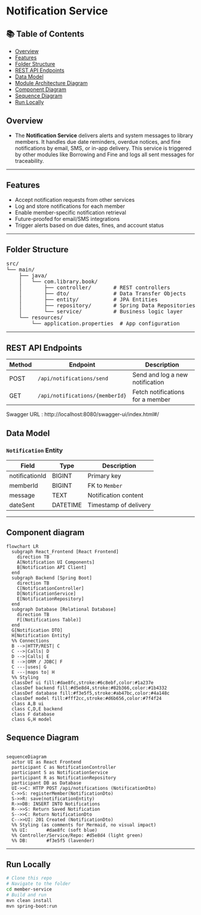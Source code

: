 #  Notification Service

## 📚 Table of Contents
- [Overview](#overview)
- [Features](#features)
- [Folder Structure](#folder-structure)
- [REST API Endpoints](#rest-api-endpoints)
- [Data Model](#data-model)
- [Module Architecture Diagram](#module-architecture-diagram)
- [Component Diagram](#component-diagram)
- [Sequence Diagram](#sequence-diagram)
- [Run Locally](#run-locally)
 
## Overview
-  The **Notification Service** delivers alerts and system messages to library members. It handles due date reminders, overdue notices, and fine notifications by email, SMS, or in-app delivery. This service is triggered by other modules like Borrowing and Fine and logs all sent messages for traceability.

---
##  Features

- Accept notification requests from other services
- Log and store notifications for each member
- Enable member-specific notification retrieval
- Future-proofed for email/SMS integrations
- Trigger alerts based on due dates, fines, and account status

---

## Folder Structure
<pre>
src/
└── main/
    ├── java/
    │   └── com.library.book/
    │       ├── controller/       # REST controllers
    │       ├── dto/              # Data Transfer Objects
    │       ├── entity/           # JPA Entities
    │       ├── repository/       # Spring Data Repositories
    │       └── service/          # Business logic layer
    └── resources/
        └── application.properties  # App configuration
</pre>
---
##  REST API Endpoints

| Method | Endpoint                          | Description                        |
|--------|-----------------------------------|------------------------------------|
| POST   | `/api/notifications/send`         | Send and log a new notification    |
| GET    | `/api/notifications/{memberId}`   | Fetch notifications for a member   |

Swagger URL : http://localhost:8080/swagger-ui/index.html#/

## Data Model

### `Notification` Entity

| Field           | Type      | Description                          |
|------------------|-----------|--------------------------------------|
| notificationId   | BIGINT    | Primary key                          |
| memberId         | BIGINT    | FK to `Member`                       |
| message          | TEXT      | Notification content                 |
| dateSent         | DATETIME  | Timestamp of delivery                |

---
## Component diagram
 
```mermaid
flowchart LR
  subgraph React_Frontend [React Frontend]
    direction TB
    A[Notification UI Components]
    B[Notification API Client]
  end
  subgraph Backend [Spring Boot]
    direction TB
    C[NotificationController]
    D[NotificationService]
    E[NotificationRepository]
  end
  subgraph Database [Relational Database]
    direction TB
    F[(Notifications Table)]
  end
  G[Notification DTO]
  H[Notification Entity]
  %% Connections
  B -->|HTTP/REST| C
  C -->|Calls| D
  D -->|Calls| E
  E -->|ORM / JDBC| F
  C ---|uses| G
  E ---|maps to| H
  %% Styling
  classDef ui fill:#dae8fc,stroke:#6c8ebf,color:#1a237e
  classDef backend fill:#d5e8d4,stroke:#82b366,color:#1b4332
  classDef database fill:#f3e5f5,stroke:#ab47bc,color:#4a148c
  classDef model fill:#fff2cc,stroke:#d6b656,color:#7f4f24
  class A,B ui
  class C,D,E backend
  class F database
  class G,H model
```
## Sequence Diagram
```mermaid
 
sequenceDiagram
  actor UI as React Frontend
  participant C as NotificationController
  participant S as NotificationService
  participant R as NotificationRepository
  participant DB as Database
  UI->>C: HTTP POST /api/notifications (NotificationDto)
  C->>S: registerMember(NotificationDto)
  S->>R: save(notificationEntity)
  R->>DB: INSERT INTO Notifications
  R-->>S: Return Saved Notification
  S-->>C: Return NotificationDto
  C-->>UI: 201 Created (NotificationDto)
  %% Styling (as comments for Mermaid, no visual impact)
  %% UI:       #dae8fc (soft blue)
  %% Controller/Service/Repo: #d5e8d4 (light green)
  %% DB:       #f3e5f5 (lavender)
```
---

## Run Locally

```bash
# Clone this repo
# Navigate to the folder
cd member-service
# Build and run
mvn clean install
mvn spring-boot:run
